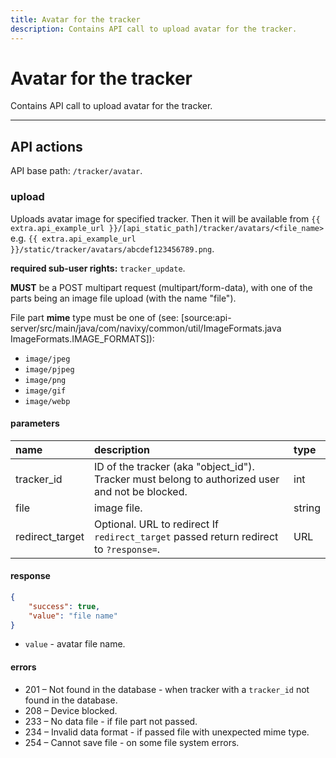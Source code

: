 ```yaml
---
title: Avatar for the tracker
description: Contains API call to upload avatar for the tracker.
---
```

# Avatar for the tracker

Contains API call to upload avatar for the tracker.

***

## API actions

API base path: `/tracker/avatar`.

### upload

Uploads avatar image for specified tracker.
Then it will be available from `{{ extra.api_example_url }}/[api_static_path]/tracker/avatars/<file_name>`
e.g. `{{ extra.api_example_url }}/static/tracker/avatars/abcdef123456789.png`.

**required sub-user rights:** `tracker_update`.

**MUST** be a POST multipart request (multipart/form-data),
with one of the parts being an image file upload (with the name "file").

File part **mime** type must be one of (see: [source:api-server/src/main/java/com/navixy/common/util/ImageFormats.java ImageFormats.IMAGE_FORMATS]):

* `image/jpeg`
* `image/pjpeg`
* `image/png`
* `image/gif`
* `image/webp`

#### parameters

| name            | description                                                                                     | type   |
|:----------------|:------------------------------------------------------------------------------------------------|:-------|
| tracker_id      | ID of the tracker (aka "object_id"). Tracker must belong to authorized user and not be blocked. | int    |
| file            | image file.                                                                                     | string |
| redirect_target | Optional. URL to redirect If `redirect_target` passed return redirect to `?response=`.          | URL    |

#### response

```json
{
    "success": true,
    "value": "file name"
}
```

* `value` - avatar file name.

#### errors

* 201 – Not found in the database - when tracker with a `tracker_id` not found in the database.
* 208 – Device blocked.
* 233 – No data file - if file part not passed.
* 234 – Invalid data format - if passed file with unexpected mime type.
* 254 – Cannot save file - on some file system errors.
